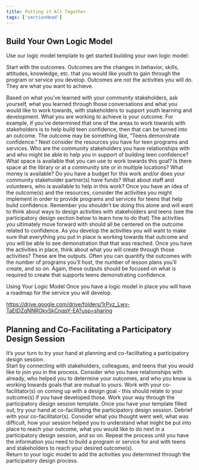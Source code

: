 ```yaml
---
title: Putting it All Together
tags: ['sectionHead']
---
```


## Build Your Own Logic Model
Use our logic model template to get started building your own logic model:


Start with the outcomes. Outcomes are the changes in behavior, skills, attitudes, knowledge, etc. that you would like youth to gain through the program or service you develop.  Outcomes are not the activities you will do. They are what you want to achieve. 

Based on what you’ve learned with your community stakeholders, ask yourself, what you learned through those conversations and what you would like to work towards, with stakeholders to support youth learning and development. What you are working to achieve is your outcome. For example, if you’ve determined that one of the areas to work towards with stakeholders is to help build teen confidence, then that can be turned into an outcome. The outcome may be something like, “Teens demonstrate confidence.”
Next consider the resources you have for teen programs and services.  Who are the community stakeholders you have relationships with and who might be able to help you in support of building teen confidence? What space is available that you can use to work towards this goal? Is there space at the library or at a community site or in multiple locations? What money is available? Do you have a budget for this work and/or does your community stakeholder partner(s) have funds?  What about staff and volunteers, who is available to help in this work? 
Once you have an idea of the outcome(s) and the resources, consider the activities you might implement in order to provide programs and services for teens that help build confidence.  Remember you shouldn’t be doing this alone and will want to think about ways to design activities with stakeholders and teens (see the participatory design section below to learn how to do that)  The activities you ultimately move forward with should all be centered on the outcome related to confidence. As you develop the activities you will want to make sure that everything you put in place is working towards that outcome and you will be able to see demonstration that that was reached.
Once you have the activities in place, think about what you will create through those activities? These are the outputs. Often you can quantify the outcomes with the number of programs you’ll host, the number of lesson plans you’ll create, and so on. Again, these outputs should be focused on what is required to create that supports teens demonstrating confidence.

Using Your Logic Model
Once you have a logic model in place you will have a roadmap for the service you will develop. 

https://drive.google.com/drive/folders/1rPvz_Lwv-TaEtDZqNNROkvSkCnqpY-EA?usp=sharing

## Planning and Co-Facilitating a Participatory Design Session
It’s your turn to try your hand at planning and co-facilitating a participatory design session.  
Start by connecting with stakeholders, colleagues, and teens  that you would like to join you in the process.  Consider who you have relationships with already, who helped you to determine your outcomes, and who you know is working towards goals that are mutual to yours.
Work with your co-facilitator(s) on coming up with a design goal - this should relate to your outcome(s) if you have developed those.  Work your way through the participatory design session template.
Once you have your template filled out, try your hand at co-facilitating the participatory design session.
Debrief with your co-facilitator(s). Consider what you thought went well, what was difficult, how your session helped you to understand what might be put into place to reach your outcome, what you would like to do next in a participatory design session, and so on.
Repeat the process until you have the information you need to build a program or service for and with teens and stakeholders to reach your desired outcome(s).  
Return to your logic model to add the activities you determined through the participatory design process. 
